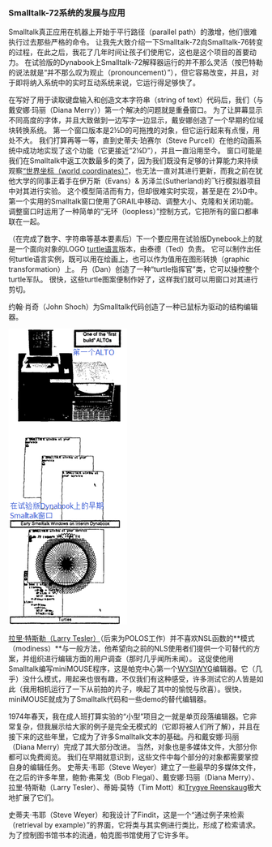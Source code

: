 ### Smalltalk-72系统的发展与应用
Smalltalk真正应用在机器上开始于平行路径（parallel path）的激增，他们很难执行过去那些严格的命令。
让我先大致介绍一下Smalltalk-72向Smalltalk-76转变的过程，在此之后，我花了几年时间让孩子们使用它，这也是这个项目的首要动力。
在试验版的Dynabook上Smalltalk-72解释器运行的并不那么灵活（按巴特勒的说法就是“并不那么叹为观止（pronouncement）”），但它容易改变，并且，对于即将纳入系统中的实时互动系统来说，它运行得足够快了。

在写好了用于读取键盘输入和创造文本字符串（string of text）代码后，我们（与戴安娜·玛丽（Diana Merry））第一个解决的问题就是重叠窗口。
为了让屏幕显示不同高度的字体，并且大致做到一边写字一边显示，戴安娜创造了一个早期的位域块转换系统。
第一个窗口版本是2½D的可拖拽的对象，但它运行起来有点慢，用处不大。
我们打算再等一等，直到史蒂夫·珀赛尔（Steve Purcell）在他的动画系统中成功地实现了这个功能（它更接近“2¼D”），并且一直沿用至今。
窗口可能是我们在Smalltalk中返工次数最多的类了，因为我们既没有足够的计算能力来持续观察[“世界坐标（world coordinates）”](http://baike.baidu.com/item/%E4%B8%96%E7%95%8C%E5%9D%90%E6%A0%87%E7%B3%BB)，也无法一直对其进行更新，而我之前在犹他大学的同事正着手在伊万斯（Evans）& 苏泽兰(Sutherland)的飞行模拟器项目中对其进行实验。
这个模型简洁而有力，但却很难实时实现，甚至是在 2½D中。第一个实用的Smalltalk窗口使用了GRAIL中移动、调整大小、克隆和关闭功能。
调整窗口时运用了一种简单的“无环（loopless）”控制方式，它把所有的窗口都串联在一起。

（在完成了数字、字符串等基本要素后）下一个要应用在试验版Dynebook上的就是一个面向对象的LOGO [turtle语言](http://biancheng.dnbcw.info/python/443280.html)版本，由泰德（Ted）负责。
它可以制作出任何turtle语言实例，既可以用在绘画上，也可以作为值用在图形转换（graphic transformation）上。
丹（Dan）创造了一种“turtle指挥官”类，它可以操控整个turtle军队。
很快，这些turtle图案便制作好了，这样我们就可以用窗口对其进行剪切。

约翰·肖奇（John Shoch）为Smalltalk代码创造了一种已鼠标为驱动的结构编辑器。

![turtle](turtle.png)

[拉里·特斯勒（Larry Tesler）](http://www.baike.com/wiki/%E6%8B%89%E9%87%8C%C2%B7%E7%89%B9%E6%96%AF%E5%8B%92)（后来为POLOS工作）并不喜欢NSL函数的**模式（modiness）**与一般方法，他希望向之前的NLS使用者们提供一个可替代的方案，并组织进行编辑方面的用户调查（那时几乎闻所未闻）。
这促使他用Smalltalk编写miniMOUSE程序，这是帕克中心第一个[WYSIWYG](http://baike.baidu.com/item/%E6%89%80%E8%A7%81%E5%8D%B3%E6%89%80%E5%BE%97)编辑器。它（几乎）没什么模式，用起来也很有趣，不仅我们有这种感受，许多测试它的人皆是如此（我用相机运行了一下从前拍的片子，唤起了其中的愉悦与欣喜）。很快，miniMOUSE就成为了Smalltalk代码和一些demo的替代编辑器。

1974年春天，我在成人班打算实验的“小型”项目之一就是单页段落编辑器。它非常复杂，但我展示给大家的例子是完全无模式的（它即将被人们所了解），并且在接下来的这些年里，它成为了许多Smalltalk文本的基础。丹和戴安娜·玛丽（Diana Merry）完成了其大部分改进。
当然，对象也是多媒体文件，大部分你都可以免费阅览。
我们在早期就意识到，这些文件中每个部分的对象都需要掌控自身的编辑任务。
史蒂夫·韦耶（Steve Weyer）建立了一些最早的多媒体文件，在之后的许多年里，鲍勃·弗莱戈（Bob Flegal）、戴安娜·玛丽（Diana Merry）、拉里·特斯勒（Larry Tesler）、蒂姆·莫特（Tim Mott）和[Trygve Reenskaug](http://www.umlchina.com/Chat/TrygveReenskaug.htm)极大地扩展了它们。

史蒂夫·韦耶（Steve Weyer）和我设计了Findit，这是一个“通过例子来检索（retrieval by example）”的界面，它将类与其实例进行类比，形成了检索请求。
为了控制图书馆书本的流通，帕克图书馆使用了它许多年。

